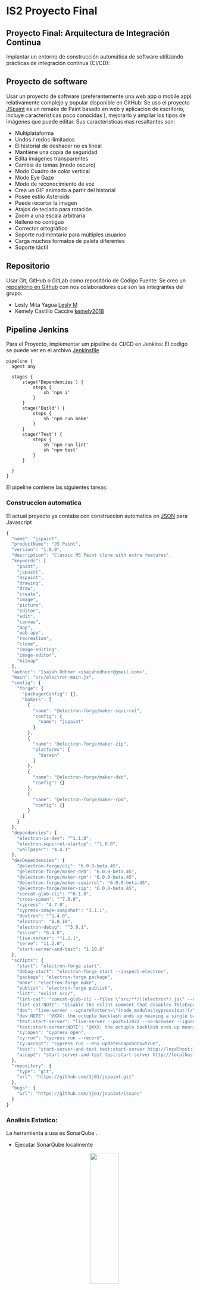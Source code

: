 # IS2 Proyecto Final
## Proyecto Final: Arquitectura de Integración Continua
Implantar un entorno de construcción automática de software utilizando prácticas de integración continua (CI/CD):

## Proyecto de software
Usar un proyecto de software (preferentemente una web app o mobile app) relativamente complejo y popular disponible en GitHub: Se uso el proyecto [JSpaint](https://github.com/1j01/jspaint) es un remake de Paint basado en web y aplicacion de escritorio, incluye características poco conocidas ), mejorarlo y ampliar los tipos de imágenes que puede editar. Sus caracteristicas mas resaltantes son:
- Multiplataforma
- Undos / redos ilimitados
- El historial de deshacer no es lineal
- Mantiene una copia de seguridad 
- Edita imágenes transparentes
- Cambia de temas (modo oscuro)
- Modo Cuadro de color vertical 
- Modo Eye Gaze
- Modo de reconocimiento de voz
- Crea un GIF animado a partir del historial
- Posee estilo Asteroids
- Puede recortar la imagen
- Atajos de teclado para rotación
- Zoom a una escala arbitraria
- Relleno no contiguo
- Corrector ortográfico
- Soporte rudimentario para múltiples usuarios
- Carga muchos formatos de paleta diferentes
- Soporte táctil
  

## Repositorio
Usar Git, GitHub o GitLab como repositório de Código Fuente: Se creo un [repositorio en Github](https://github.com/Leslym03/IS2Proyect) con nos colaboradores que son las integrantes del grupo:
- Lesly Mita Yagua [Lesly M](https://github.com/Leslym03)
- Kemely Castillo Caccire [kemely2018](https://github.com/kemely2018)


## Pipeline Jenkins
Para el Proyecto, implementar um pipeline de CI/CD en Jenkins: El codigo se puede ver en el archivo [Jenkinsfile](https://github.com/Leslym03/IS2Proyect/blob/main/JSPaint/Jenkinsfile) 
  ```
  pipeline {
    agent any

    stages {
        stage('Dependencies') {
            steps {
                sh 'npm i'
            }
        }
        stage('Build') {
            steps {
                sh 'npm run make'
            }
        }
        stage('Test') {
            steps {
                sh 'npm run lint'
                sh 'npm test'
            }  
        }

    }
  }
  
  ```
  El pipeline contiene las siguientes tareas:
  

### Construccion automatica
El actual proyecto ya contaba con construccion automatica en [JSON](https://github.com/Leslym03/IS2Proyect/blob/main/JSPaint/package.json) para Javascript
  
```javascript
{
  "name": "jspaint",
  "productName": "JS Paint",
  "version": "1.0.0",
  "description": "Classic MS Paint clone with extra features",
  "keywords": [
    "paint",
    "jspaint",
    "mspaint",
    "drawing",
    "draw",
    "create",
    "image",
    "picture",
    "editor",
    "edit",
    "canvas",
    "app",
    "web-app",
    "recreation",
    "clone",
    "image-editing",
    "image-editor",
    "bitmap"
  ],
  "author": "Isaiah Odhner <isaiahodhner@gmail.com>",
  "main": "src/electron-main.js",
  "config": {
    "forge": {
      "packagerConfig": {},
      "makers": [
        {
          "name": "@electron-forge/maker-squirrel",
          "config": {
            "name": "jspaint"
          }
        },
        {
          "name": "@electron-forge/maker-zip",
          "platforms": [
            "darwin"
          ]
        },
        {
          "name": "@electron-forge/maker-deb",
          "config": {}
        },
        {
          "name": "@electron-forge/maker-rpm",
          "config": {}
        }
      ]
    }
  },
  "dependencies": {
    "electron-is-dev": "^1.1.0",
    "electron-squirrel-startup": "^1.0.0",
    "wallpaper": "4.4.1"
  },
  "devDependencies": {
    "@electron-forge/cli": "6.0.0-beta.45",
    "@electron-forge/maker-deb": "6.0.0-beta.45",
    "@electron-forge/maker-rpm": "6.0.0-beta.45",
    "@electron-forge/maker-squirrel": "6.0.0-beta.45",
    "@electron-forge/maker-zip": "6.0.0-beta.45",
    "concat-glob-cli": "^0.1.0",
    "cross-spawn": "^7.0.0",
    "cypress": "4.7.0",
    "cypress-image-snapshot": "3.1.1",
    "devtron": "^1.4.0",
    "electron": "6.0.10",
    "electron-debug": "^3.0.1",
    "eslint": "6.4.0",
    "live-server": "^1.2.1",
    "serve": "11.2.0",
    "start-server-and-test": "1.10.6"
  },
  "scripts": {
    "start": "electron-forge start",
    "debug-start": "electron-forge start --inspect-electron",
    "package": "electron-forge package",
    "make": "electron-forge make",
    "publish": "electron-forge publish",
    "lint": "eslint src/",
    "lint-cat": "concat-glob-cli --files \"src/**/!(electron*).js\" --output concatenated-source.js && eslint --rule \"no-undef: error\" --rule \"no-unused-vars: error\" concatenated-source.js",
    "lint-cat:NOTE": "Disable the eslint comment that disables ThisExpression to use this.",
    "dev": "live-server --ignorePattern=\"(node_modules|cypress|out)[/\\\\\\\\]|package\\.json|cypress\\.json\"",
    "dev:NOTE": "@XXX: the octuple backlash ends up meaning a single backslash on Linux, two backslashes on Windows. In this case it's fine because it's in a regexp character class so the extra is redundant and doesn't cause an error.",
    "test:start-server": "live-server --port=11822 --no-browser --ignorePattern=\"(node_modules|cypress|out)[/\\\\\\\\]|package\\.json|cypress\\.json\"",
    "test:start-server:NOTE": "@XXX: the octuple backlash ends up meaning a single backslash on Linux, two backslashes on Windows. In this case it's fine because it's in a regexp character class so the extra is redundant and doesn't cause an error.",
    "cy:open": "cypress open",
    "cy:run": "cypress run --record",
    "cy:accept": "cypress run --env updateSnapshots=true",
    "test": "start-server-and-test test:start-server http://localhost:11822 cy:run",
    "accept": "start-server-and-test test:start-server http://localhost:11822 cy:accept"
  },
  "repository": {
    "type": "git",
    "url": "https://github.com/1j01/jspaint.git"
  },
  "bugs": {
    "url": "https://github.com/1j01/jspaint/issues"
  }
}
```
  
### Analisis Estatico: 
La herramienta a usa es SonarQube .
- Ejecutar SonarQube localmente
   </p>   
   <p align="center">
     <img width="40%" height="30%" src="https://github.com/Leslym03/IS2Proyect/blob/main/img/a.PNG">
   </p> 
- Ejecutar SonarScanner
- Cree un archivo de configuración en el directorio raíz del proyecto: 
 [sonar-project.properties](https://github.com/Leslym03/IS2Proyect/blob/main/JSPaint/sonar-project.properties)
 ```
 # must be unique in a given SonarQube instance
 sonar.projectKey=JSPaint
 # --- optional properties ---
 # defaults to project key
 #sonar.projectName=JSPaint
 # defaults to 'not provided'
 #sonar.projectVersion=1.0

 # Path is relative to the sonar-project.properties file. Defaults to .
 sonar.sources=.
 sonar.exclusions=*.gitignore, *.git

 # Encoding of the source code. Default is default system encoding

 #sonar.sourceEncoding=UTF-8
 ```
- Ejecute el siguiente comando desde el directorio base del proyecto para iniciar el análisis: ```sonar-scanner.bat```
 </p>   
 <p align="center">
    <img width="50%" height="30%" src="https://github.com/Leslym03/IS2Proyect/blob/main/img/b.PNG">
 </p> 
 </p>   
 <p align="center">
    <img width="50%" height="30%" src="https://github.com/Leslym03/IS2Proyect/blob/main/img/c.PNG">
 </p>          

- Visualizar resultados de SonarScanner en SonarQube: en este [PDF](https://drive.google.com/file/d/1Y6Zu-l-tHfvnWwEoWcqtWyengG05MMyT/view?usp=sharing)<br/>  
http://localhost:9000
</p>   
<p align="center">
 <img width="60%" height="50%" src="https://github.com/Leslym03/IS2Proyect/blob/main/img/d.PNG">
</p> 
  
  
### Pruebas Unitarias y Pruebas Funcionales
Para realizar las pruebas tanto unitarias como funcionales se utilizo la herramienta **Cypress** ya que es un framework incluye librerías de aserciones, de mocks y pruebas e2e automáticas sin utilizar Selenium. Detrás de Cypress se ejecuta un proceso Node que constantemente se comunica, sincroniza y ejecuta tareas, teniendo acceso tanto a la parte front como a la parte back de la aplicación y respondiendo a los eventos en tiempo real.

Primero se identifico los casos de prueba, los cuales se encuentra en un [Excel](https://docs.google.com/spreadsheets/d/1eWlFOBNvzTJae3vXMyRuuX7Wi5z7oQF6J-DPbBsw-vE/edit?usp=sharing) en el cual se dividen en las secciones:

#### Tool test
En donde se probaran las herramientas Brush Tool, Ellipse Tool, Eraser Tool, Line Tool, Pencil Tool, Rectangle Tool y Rounded Rectangle Tool, las [imagenes](https://github.com/Leslym03/IS2Proyect/tree/main/JSPaint/cypress/snapshots/tool-tests.spec.js) de las pruebas de Tool test. 

![Test1](https://github.com/Leslym03/IS2Proyect/blob/main/img/test1.png)

```javascript
/// <reference types="Cypress" />

context('tool tests', () => {
	const roundedToolsCompareOptions = {
		failureThreshold: 13,
		failureThresholdType: 'pixel'
	};
	let before_first_real_test = true;
	it(`(fake test for setup)`, () => {
		cy.visit('/')
		cy.setResolution([800, 500]);
		cy.window().should('have.property', 'colors'); 
		before_first_real_test = false;
	});
	beforeEach(() => {
		if (before_first_real_test) return;
		cy.window().then({timeout: 60000}, async (win)=> {
			win.colors.foreground = "#000";
			win.colors.background = "#fff";
			win.brush_shape = win.default_brush_shape;
			win.brush_size = win.default_brush_size
			win.eraser_size = win.default_eraser_size;
			win.airbrush_size = win.default_airbrush_size;
			win.pencil_size = win.default_pencil_size;
			win.stroke_size = win.default_stroke_size;
			win.clear();
		});
	});

	const simulateGesture = (win, {start, end, shift, shiftToggleChance=0.01, secondary, secondaryToggleChance, target}) => {
		target = target || win.$(".main-canvas")[0];
		let startWithinRect = target.getBoundingClientRect();
		let canvasAreaRect = win.$(".canvas-area")[0].getBoundingClientRect();
	
		let startMinX = Math.max(startWithinRect.left, canvasAreaRect.left);
		let startMaxX = Math.min(startWithinRect.right, canvasAreaRect.right);
		let startMinY = Math.max(startWithinRect.top, canvasAreaRect.top);
		let startMaxY = Math.min(startWithinRect.bottom, canvasAreaRect.bottom);
		let startPointX = startMinX + start.x * (startMaxX - startMinX);
		let startPointY = startMinY + start.y * (startMaxY - startMinY);
		let endPointX = startMinX + end.x * (startMaxX - startMinX);
		let endPointY = startMinY + end.y * (startMaxY - startMinY);
	
		const $cursor = win.$(`<img src="images/cursors/default.png" class="user-cursor"/>`);
		$cursor.css({
			position: "absolute",
			left: 0,
			top: 0,
			opacity: 0,
			zIndex: 5, // @#: z-index
			pointerEvents: "none",
			transition: "opacity 0.5s",
		});
		$cursor.appendTo(".jspaint");
		let triggerMouseEvent = (type, point) => {
			
			const clientX = point.x;
			const clientY = point.y;

			const do_nothing = false;
			$cursor.css({
				display: "block",
				position: "absolute",
				left: clientX,
				top: clientY,
				opacity: do_nothing ? 0.5 : 1,
			});
			if (do_nothing) {
				return;
			}
	
			let event = new win.$.Event(type, {
				view: window,
				bubbles: true,
				cancelable: true,
				clientX,
				clientY,
				screenX: clientX,
				screenY: clientY,
				offsetX: point.x,
				offsetY: point.y,
				button: secondary ? 2 : 0,
				buttons: secondary ? 2 : 1,
				shiftKey: shift,
			});
			win.$(target).trigger(event);
		};
	
		let t = 0;
		const stepsInGesture = 3;
		let pointForTime = (t) => {
			return {
				x: startPointX + (endPointX - startPointX) * t,
				y: startPointY + (endPointY - startPointY) * Math.pow(t, 0.3),
			};
		};
		
		return new Promise((resolve)=> {
			triggerMouseEvent("pointerenter", pointForTime(t)); // so dynamic cursors follow the simulation cursor
			triggerMouseEvent("pointerdown", pointForTime(t));
			let move = () => {
				t += 1 / stepsInGesture;
				if (t > 1) {
					triggerMouseEvent("pointerup", pointForTime(t));
					
					$cursor.remove();
		
					resolve();
				} else {
					triggerMouseEvent("pointermove", pointForTime(t));
					/*gestureTimeoutID =*/ setTimeout(move, 10);
				}
			};
			triggerMouseEvent("pointerleave", pointForTime(t));
			move();
		});
	};

	it(`eraser tool`, () => {
		cy.get(`.tool[title='Eraser/Color Eraser']`).click();
		cy.window().then({timeout: 60000}, async (win)=> {
			for (let row=0; row<4; row++) {
				const secondary = !!(row % 2);
				const increaseSize = row >= 2;
				let $options = win.$(`.chooser > *`);
				for (let o=0; o<$options.length; o++) {
					$options[o].click();
					if (increaseSize) {
						for (let i = 0; i < 5; i++) {
							win.$('body').trigger(new win.$.Event("keydown", {key: "NumpadPlus", keyCode: 107, which: 107}));
						}
					}
					win.colors.background = "#f0f";
					const start = {x: 0.05 + o*0.05, y: 0.1 + 0.1*row};
					const end = {x: start.x + 0.04, y: start.y + 0.04};
					await simulateGesture(win, {shift: false, secondary: false, start, end});
					if (secondary) {
						win.colors.background = "#ff0";
						win.colors.foreground = "#f0f";
						const start = {x: 0.04 + o*0.05, y: 0.11 + 0.1*row};
						const end = {x: start.x + 0.03, y: start.y + 0.02};
						await simulateGesture(win, {shift: false, secondary: true, start, end});
					}
				}
			}
		});
		cy.get(".main-canvas").matchImageSnapshot();
	});

	["Brush", "Pencil", "Rectangle", "Rounded Rectangle", "Ellipse", "Line"].forEach((toolName)=> {
		it(`${toolName.toLowerCase()} tool`, () => {
			cy.get(`.tool[title='${toolName}']`).click();
			cy.get(".swatch:nth-child(22)").rightclick();
			cy.window().then({timeout: 60000}, async (win)=> {
				for (let row=0; row<4; row++) {
					const secondary = !!(row % 2);
					const increaseSize = row >= 2;
					let $options = win.$(`.chooser > *`);
					if ($options.length === 0) {
						$options = win.$("<dummy>");
					}
					for (let o=0; o<$options.length; o++) {
						$options[o].click();
						if (increaseSize && (o === 0 || toolName==="Brush" || toolName==="Line")) {
							for (let i = 0; i < 5; i++) {
								win.$('body').trigger(new win.$.Event("keydown", {key: "NumpadPlus", keyCode: 107, which: 107}));
							}
						}
						const start = {x: 0.05 + o*0.05, y: 0.1 + 0.1*row};
						const end = {x: start.x + 0.04, y: start.y + 0.04};
						await simulateGesture(win, {shift: false, secondary: !!secondary, start, end});
					}
				}
			});
			cy.get(".main-canvas").matchImageSnapshot(toolName.match(/Rounded Rectangle|Ellipse/) ? roundedToolsCompareOptions : undefined);
		});
	});
});
```

#### Visual test
En donde se probaran las vistas al momento una accion dentro de la aplicacion. Las [imagenes](https://github.com/Leslym03/IS2Proyect/tree/main/JSPaint/cypress/snapshots/visual-tests.spec.js) de las pruebas de Visual test. 

![Test2](https://github.com/Leslym03/IS2Proyect/blob/main/img/test2.png)

```javascript
/// <reference types="Cypress" />

context('visual tests', () => {

	const withTextCompareOptions = {
		failureThreshold: 0.05,
		failureThresholdType: 'percent' // not actually percent - fraction
	};
	const withMuchTextCompareOptions = {
		failureThreshold: 0.08,
		failureThresholdType: 'percent' // not actually percent - fraction
	};
	const toolboxCompareOptions = {
		failureThreshold: 40,
		failureThresholdType: 'pixel'
	};

	const selectTheme = (themeName) => {
		cy.contains(".menu-button", "Extras").click();
		cy.contains(".menu-item", "Theme").click();
		cy.contains(".menu-item", themeName).click();
		cy.get(".status-text").click(); // close menu (@TODO: menus should probably always be closed when you select a menu item)
		cy.wait(1000); // give a bit of time for theme to load
	};
```

- **Selection**: Realiza pruebas al momento de seleccionar una herramienta como brush, select, magnifier, airbrush, eraser, line y rectangle

```javascript

	it('main screenshot', () => {
		cy.visit('/');
		cy.setResolution([760, 490]);
		cy.window().should('have.property', 'get_tool_by_name'); // wait for app to be loaded
		cy.matchImageSnapshot(withTextCompareOptions);
	});

	it('brush selected', () => {
		cy.get('.tool[title="Brush"]').click();
		cy.get('.Tools-component').matchImageSnapshot(toolboxCompareOptions);
	});
	it('select selected', () => {
		cy.get('.tool[title="Select"]').click();
		cy.get('.Tools-component').matchImageSnapshot(toolboxCompareOptions);
	});
	it('magnifier selected', () => {
		cy.get('.tool[title="Magnifier"]').click();
		cy.get('.Tools-component').matchImageSnapshot(toolboxCompareOptions);
	});
	it('airbrush selected', () => {
		cy.get('.tool[title="Airbrush"]').click();
		cy.get('.Tools-component').matchImageSnapshot(toolboxCompareOptions);
	});
	it('eraser selected', () => {
		cy.get('.tool[title="Eraser/Color Eraser"]').click();
		cy.get('.Tools-component').matchImageSnapshot(toolboxCompareOptions);
	});
	it('line selected', () => {
		cy.get('.tool[title="Line"]').click();
		cy.get('.Tools-component').matchImageSnapshot(toolboxCompareOptions);
	});
	it('rectangle selected', () => {
		cy.get('.tool[title="Rectangle"]').click();
		cy.get('.Tools-component').matchImageSnapshot(toolboxCompareOptions);
	});
```

- **Window**: Realiza pruebas sobre las ventanas emergentas al seleccionar algun objeto de menu.
  
  
```javascript
beforeEach(()=> {
		if (Cypress.$('.window:visible')[0]) {
			cy.get('.window:visible .window-close-button').click();
			cy.get('.window').should('not.be.visible');
		}
	});

	it('image attributes window', () => {
		cy.get('body').type('{ctrl}e');
		cy.get('.window:visible').matchImageSnapshot(withMuchTextCompareOptions);
	});

	it('flip and rotate window', () => {
		// @TODO: make menus more testable, with IDs
		cy.get('.menus > .menu-container:nth-child(4) > .menu-button > .menu-hotkey').click();
		cy.get('.menus > .menu-container:nth-child(4) > .menu-popup > table > tr:nth-child(1)').click();
		cy.get('.window:visible').matchImageSnapshot(withMuchTextCompareOptions);
	});

	it('stretch and skew window', () => {
		// @TODO: make menus more testable, with IDs
		cy.get('.menus > .menu-container:nth-child(4) > .menu-button > .menu-hotkey').click();
		cy.get('.menus > .menu-container:nth-child(4) > .menu-popup > table > tr:nth-child(2)').click();
		// @TODO: wait for images to load and include images?
		cy.get('.window:visible').matchImageSnapshot(Object.assign({}, withTextCompareOptions, { blackout: ["img"] }));
	});

	it('help window', () => {
		// @TODO: make menus more testable, with IDs
		cy.get('.menus > .menu-container:nth-child(6) > .menu-button > .menu-hotkey').click();
		cy.get('.menus > .menu-container:nth-child(6) > .menu-popup > table > tr:nth-child(1)').click();
		cy.get('.window:visible .folder', {timeout: 10000}); // wait for sidebar contents to load
		// @TODO: wait for iframe to load
		cy.get('.window:visible').matchImageSnapshot(Object.assign({}, withTextCompareOptions, { blackout: ["iframe"] }));
	});

	it('about window', () => {
		// @TODO: make menus more testable, with IDs
		cy.get('.menus > .menu-container:nth-child(6) > .menu-button > .menu-hotkey').click();
		cy.get('.menus > .menu-container:nth-child(6) > .menu-popup > table > tr:nth-child(3)').click();
		cy.get('.window:visible').matchImageSnapshot(Object.assign({}, withMuchTextCompareOptions, { blackout: ["img", "#maybe-outdated-line"] }));
	});
```

- **Mode and Theme**: Realiza pruebas sobre un tema o modo dentro de la aplicacion como modern o winter.
  
```javascript
it('eye gaze mode', () => {
		cy.get('.tool[title="Select"]').click();
		cy.contains(".menu-button", "Extras").click();
		cy.contains(".menu-item", "Eye Gaze Mode").click();
		cy.wait(100);
		// cy.contains(".menu-button", "View").click();
		// cy.get("body").trigger("pointermove", { clientX: 200, clientY: 150 });
		cy.get(".status-text").click();
		cy.wait(100);
		cy.matchImageSnapshot(withTextCompareOptions);
	});

	it('modern theme eye gaze mode', () => {
		selectTheme("Modern");
		// cy.contains(".menu-button", "View").click();
		// cy.get("body").trigger("pointermove", { clientX: 200, clientY: 150 });
		cy.wait(100);
		cy.matchImageSnapshot(withTextCompareOptions);
	});

	it('modern theme', () => {
		cy.contains(".menu-button", "Extras").click();
		cy.contains(".menu-item", "Eye Gaze Mode").click();
		cy.wait(100);
		// cy.contains(".menu-button", "View").click();
		// cy.get("body").trigger("pointermove", { clientX: 200, clientY: 150 });
		cy.get(".status-text").click();
		cy.wait(100);
		cy.matchImageSnapshot(withTextCompareOptions);
	});

	const test_edit_colors_dialog = (expand=true) => {
		cy.contains(".menu-button", "Colors").click();
		cy.contains(".menu-item", "Edit Colors").click();
		cy.wait(100);
		if (expand) {
			cy.contains("button", "Define Custom Colors >>").click();
		}
		cy.get('.window:visible').matchImageSnapshot(Object.assign({}, withTextCompareOptions));
	};
	it('modern theme edit colors dialog (expanded)', test_edit_colors_dialog);

	it('winter theme', () => {
		selectTheme("Winter");
		// cy.contains(".menu-button", "View").click();
		// cy.get("body").trigger("pointermove", { clientX: 200, clientY: 150 });
		cy.wait(100);
		cy.matchImageSnapshot(withTextCompareOptions);
	});

	it('winter theme edit colors dialog (expanded)', test_edit_colors_dialog);

	it('winter theme vertical color box', () => {
		cy.wait(500);
		cy.contains(".menu-button", "Extras").click();
		cy.contains(".menu-item", "Vertical Color Box").click();
		cy.wait(500);
		cy.get(".status-text").click();
		cy.wait(100);
		cy.matchImageSnapshot(withTextCompareOptions);
	});

	it('classic theme vertical color box', () => {
		selectTheme("Classic");
		cy.matchImageSnapshot(withTextCompareOptions);
	});

	it('classic theme edit colors dialog', ()=> {
		test_edit_colors_dialog(false);
	});

	it('modern theme vertical color box', () => {
		selectTheme("Modern");
		cy.matchImageSnapshot(withTextCompareOptions);
	});

});

```
  
  
### Despliegue Automatico:
  
